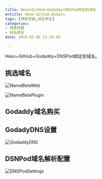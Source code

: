 ```yaml
---
title: Hexo+GitHub+Godaddy+DNSPod绑定到域名
entitle: Hexo-Github-Domain
tags: [博客搭建,域名绑定]
categories:
- 博客搭建
- 域名绑定
date: 2019-05-05 23:36:59

---
```

Hexo+GitHub+Godaddy+DNSPod绑定到域名。
<!--more-->

## 挑选域名

![NameBetaWeb](http://i1.bvimg.com/686156/e7ef95f7bbb3ae2d.png "NameBeta网页")

![NameBetaPlugin](http://i1.bvimg.com/686156/a95a2af3d48fa007.png  "NameBeta Chrome插件")

## Godaddy域名购买


## GodadyDNS设置
![GodaddyDNS](http://i1.bvimg.com/686156/aa65220cb0ce2f85.png " GodadyDNS设置")


## DSNPod域名解析配置

![DNSPodSettings](http://i1.bvimg.com/686156/09eccd5062ecf61e.png "DSNPod域名解析配置")